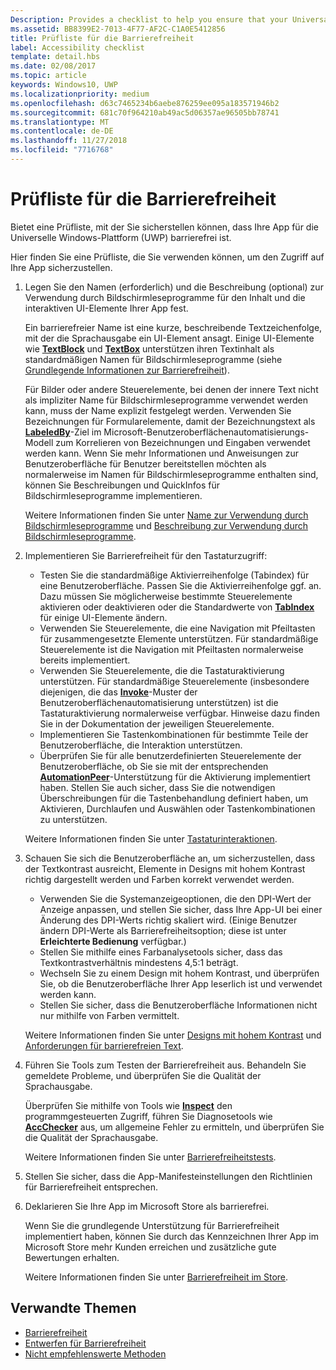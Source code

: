 ```yaml
---
Description: Provides a checklist to help you ensure that your Universal Windows Platform (UWP) app is accessible.
ms.assetid: BB8399E2-7013-4F77-AF2C-C1A0E5412856
title: Prüfliste für die Barrierefreiheit
label: Accessibility checklist
template: detail.hbs
ms.date: 02/08/2017
ms.topic: article
keywords: Windows10, UWP
ms.localizationpriority: medium
ms.openlocfilehash: d63c7465234b6aebe876259ee095a183571946b2
ms.sourcegitcommit: 681c70f964210ab49ac5d06357ae96505bb78741
ms.translationtype: MT
ms.contentlocale: de-DE
ms.lasthandoff: 11/27/2018
ms.locfileid: "7716768"
---
```

# <a name="accessibility-checklist"></a>Prüfliste für die Barrierefreiheit



Bietet eine Prüfliste, mit der Sie sicherstellen können, dass Ihre App für die Universelle Windows-Plattform (UWP) barrierefrei ist.

Hier finden Sie eine Prüfliste, die Sie verwenden können, um den Zugriff auf Ihre App sicherzustellen.

1.  Legen Sie den Namen (erforderlich) und die Beschreibung (optional) zur Verwendung durch Bildschirmleseprogramme für den Inhalt und die interaktiven UI-Elemente Ihrer App fest.

    Ein barrierefreier Name ist eine kurze, beschreibende Textzeichenfolge, mit der die Sprachausgabe ein UI-Element ansagt. Einige UI-Elemente wie [**TextBlock**](https://msdn.microsoft.com/library/windows/apps/BR209652) und [**TextBox**](https://msdn.microsoft.com/library/windows/apps/BR209683) unterstützen ihren Textinhalt als standardmäßigen Namen für Bildschirmleseprogramme (siehe [Grundlegende Informationen zur Barrierefreiheit](basic-accessibility-information.md#name_from_inner_text)).

    Für Bilder oder andere Steuerelemente, bei denen der innere Text nicht als impliziter Name für Bildschirmleseprogramme verwendet werden kann, muss der Name explizit festgelegt werden. Verwenden Sie Bezeichnungen für Formularelemente, damit der Bezeichnungstext als [**LabeledBy**](https://msdn.microsoft.com/library/windows/apps/Hh759769)-Ziel im Microsoft-Benutzeroberflächenautomatisierungs-Modell zum Korrelieren von Bezeichnungen und Eingaben verwendet werden kann. Wenn Sie mehr Informationen und Anweisungen zur Benutzeroberfläche für Benutzer bereitstellen möchten als normalerweise im Namen für Bildschirmleseprogramme enthalten sind, können Sie Beschreibungen und QuickInfos für Bildschirmleseprogramme implementieren.

    Weitere Informationen finden Sie unter [Name zur Verwendung durch Bildschirmleseprogramme](basic-accessibility-information.md#accessible_name) und [Beschreibung zur Verwendung durch Bildschirmleseprogramme](basic-accessibility-information.md).

2.  Implementieren Sie Barrierefreiheit für den Tastaturzugriff:

    * Testen Sie die standardmäßige Aktivierreihenfolge (Tabindex) für eine Benutzeroberfläche. Passen Sie die Aktivierreihenfolge ggf. an. Dazu müssen Sie möglicherweise bestimmte Steuerelemente aktivieren oder deaktivieren oder die Standardwerte von [**TabIndex**](https://msdn.microsoft.com/library/windows/apps/BR209461) für einige UI-Elemente ändern.
    * Verwenden Sie Steuerelemente, die eine Navigation mit Pfeiltasten für zusammengesetzte Elemente unterstützen. Für standardmäßige Steuerelemente ist die Navigation mit Pfeiltasten normalerweise bereits implementiert.
    * Verwenden Sie Steuerelemente, die die Tastaturaktivierung unterstützen. Für standardmäßige Steuerelemente (insbesondere diejenigen, die das [**Invoke**](https://msdn.microsoft.com/library/windows/apps/BR242582)-Muster der Benutzeroberflächenautomatisierung unterstützen) ist die Tastaturaktivierung normalerweise verfügbar. Hinweise dazu finden Sie in der Dokumentation der jeweiligen Steuerelemente.
    * Implementieren Sie Tastenkombinationen für bestimmte Teile der Benutzeroberfläche, die Interaktion unterstützen.
    * Überprüfen Sie für alle benutzerdefinierten Steuerelemente der Benutzeroberfläche, ob Sie sie mit der entsprechenden [**AutomationPeer**](https://msdn.microsoft.com/library/windows/apps/BR209185)-Unterstützung für die Aktivierung implementiert haben. Stellen Sie auch sicher, dass Sie die notwendigen Überschreibungen für die Tastenbehandlung definiert haben, um Aktivieren, Durchlaufen und Auswählen oder Tastenkombinationen zu unterstützen.

    Weitere Informationen finden Sie unter [Tastaturinteraktionen](https://msdn.microsoft.com/library/windows/apps/Mt185607).

3.  Schauen Sie sich die Benutzeroberfläche an, um sicherzustellen, dass der Textkontrast ausreicht, Elemente in Designs mit hohem Kontrast richtig dargestellt werden und Farben korrekt verwendet werden.

    * Verwenden Sie die Systemanzeigeoptionen, die den DPI-Wert der Anzeige anpassen, und stellen Sie sicher, dass Ihre App-UI bei einer Änderung des DPI-Werts richtig skaliert wird. (Einige Benutzer ändern DPI-Werte als Barrierefreiheitsoption; diese ist unter **Erleichterte Bedienung** verfügbar.)
    * Stellen Sie mithilfe eines Farbanalysetools sicher, dass das Textkontrastverhältnis mindestens 4,5:1 beträgt.
    * Wechseln Sie zu einem Design mit hohem Kontrast, und überprüfen Sie, ob die Benutzeroberfläche Ihrer App leserlich ist und verwendet werden kann.
    * Stellen Sie sicher, dass die Benutzeroberfläche Informationen nicht nur mithilfe von Farben vermittelt.

    Weitere Informationen finden Sie unter [Designs mit hohem Kontrast](high-contrast-themes.md) und [Anforderungen für barrierefreien Text](accessible-text-requirements.md).

4.  Führen Sie Tools zum Testen der Barrierefreiheit aus. Behandeln Sie gemeldete Probleme, und überprüfen Sie die Qualität der Sprachausgabe.

    Überprüfen Sie mithilfe von Tools wie [**Inspect**](https://msdn.microsoft.com/library/windows/desktop/Dd318521) den programmgesteuerten Zugriff, führen Sie Diagnosetools wie [**AccChecker**](https://msdn.microsoft.com/library/windows/desktop/Hh920985) aus, um allgemeine Fehler zu ermitteln, und überprüfen Sie die Qualität der Sprachausgabe.

    Weitere Informationen finden Sie unter [Barrierefreiheitstests](accessibility-testing.md).

5.  Stellen Sie sicher, dass die App-Manifesteinstellungen den Richtlinien für Barrierefreiheit entsprechen.

6.  Deklarieren Sie Ihre App im Microsoft Store als barrierefrei.

    Wenn Sie die grundlegende Unterstützung für Barrierefreiheit implementiert haben, können Sie durch das Kennzeichnen Ihrer App im Microsoft Store mehr Kunden erreichen und zusätzliche gute Bewertungen erhalten.

    Weitere Informationen finden Sie unter [Barrierefreiheit im Store](accessibility-in-the-store.md).

<span id="related_topics"/>

## <a name="related-topics"></a>Verwandte Themen  
* [Barrierefreiheit](accessibility.md)
* [Entwerfen für Barrierefreiheit](https://msdn.microsoft.com/library/windows/apps/Hh700407)
* [Nicht empfehlenswerte Methoden](practices-to-avoid.md) 
